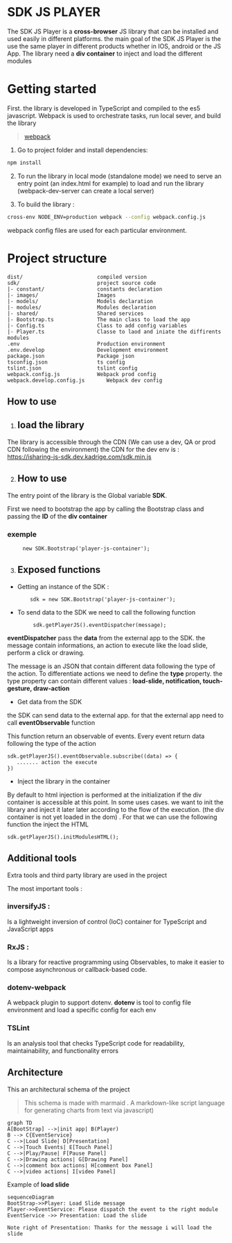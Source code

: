  # SDK JS PLAYER
The SDK JS Player is a **cross-browser** JS library that can be installed and used easily in different platforms. the main goal of the SDK JS Player is the use the same player in different products whether in IOS, android or the JS App.
The library need a **div container** to inject and load the different modules


# Getting started

First. the library is developed in TypeScript and compiled to the es5 javascript.
Webpack is used to orchestrate tasks, run local sever,  and build the library

  > [webpack](https://webpack.js.org/)

 1. Go to project folder and install dependencies:
 ```bash
 npm install
 ```

2.  To run the library in local mode (standalone mode) we need to serve
 an entry point (an index.html for example) to load and run the library (webpack-dev-server can create a local server)

2. To build the library :
 ```bash
 cross-env NODE_ENV=production webpack --config webpack.config.js
 ```
webpack config files are used for each particular environment.
# Project structure

```
dist/                        compiled version
sdk/                         project source code
|- constant/                 constants declaration
|- images/                   Images
|- models/                   Models declaration
|- modules/                  Modules declaration
|- shared/                   Shared services
|- Bootstrap.ts              The main class to load the app
|- Config.ts                 Class to add config variables
|- Player.ts                 Classe to laod and iniate the diffirents modules
.env                         Production environment
.env.develop                 Development environment
package.json                 Package json
tsconfig.json                ts config
tslint.json                  tslint config
webpack.config.js            Webpack prod config
webpack.develop.config.js       Webpack dev config
```

## How to use

 1. ## load the library
 The library is accessible through the CDN (We can use a dev, QA or prod CDN following the environment)
 the CDN for the dev env is :
 https://isharing-js-sdk.dev.kadrige.com/sdk.min.js

 2. ## How to use
The entry point of the library is the Global variable **SDK**.

First we need to bootstrap the app by calling the Bootstrap class and passing the **ID** of the **div container**
  ### exemple
         new SDK.Bootstrap('player-js-container');
 3. ## Exposed functions

-  Getting an instance of the SDK :

           sdk = new SDK.Bootstrap('player-js-container');
- To send data to the SDK we need to call the following function

           sdk.getPlayerJS().eventDispatcher(message);

**eventDispatcher** pass the **data**  from the external app to the SDK.
the message contain informations, an action to execute like the load slide, perform a click or drawing.

The message is an JSON that contain different data following the type of the action.  To differentiate actions we need to define the **type** property.
the type property can contain different values :
**load-slide,  notification,  touch-gesture,  draw-action**

- Get data from the SDK

the SDK can send data to the external app. for that the external app need to call **eventObservable** function

This function return an observable of events.  Every event return data following the type of the action

	sdk.getPlayerJS().eventObservable.subscribe((data) => {
	   ....... action the execute
	})


 - Inject the library in the container

By default to html  injection is performed at the initialization if the div container is accessible at this point.  In some uses cases. we want to init the library and inject it later later according to the flow of the execution. (the div container is not yet loaded in the dom) . For that we can use the following function the inject the HTML

    sdk.getPlayerJS().initModulesHTML();

## Additional tools
Extra tools and third party library are used in the project

The most important tools :
### inversifyJS :
Is a lightweight inversion of control (IoC) container for TypeScript and JavaScript apps
### RxJS :
Is a library for reactive programming using Observables, to make it easier to compose asynchronous or callback-based code.
###  dotenv-webpack
A webpack plugin to support  dotenv.  **dotenv** is tool to config file environment and load a specific config for each env
### TSLint
Is an analysis tool that checks TypeScript code for readability, maintainability, and functionality errors


## Architecture

This an architectural schema of the project
>This schema is made with marmaid . A markdown-like script language for generating charts from text via javascript)

```mermaid
graph TD
A[BootStrap] -->|init app| B(Player)
B --> C{EventService}
C -->|Load Slide| D[Presentation]
C -->|Touch Events| E[Touch Panel]
C -->|Play/Pause| F[Pause Panel]
C -->|Drawing actions| G[Drawing Panel]
C -->|comment box actions| H[comment box Panel]
C -->|video actions| I[video Panel]
```

Example of **load slide**

```mermaid
sequenceDiagram
BootStrap->>Player: Load Slide message
Player->>EventService: Please dispatch the event to the right module
EventService ->> Presentation: Load the slide

Note right of Presentation: Thanks for the message i will load the slide
```
